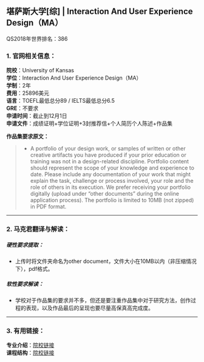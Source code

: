 ## 堪萨斯大学[综] | Interaction And User Experience Design（MA）

QS2018年世界排名：386


### 1. 官网相关信息：

**院校**：University of Kansas  
**学位**：Interaction And User Experience Design（MA）  
**学制**：2年  
**费用**：25896美元  
**语言**：TOEFL最低总分89 / IELTS最低总分6.5  
**GRE**：不要求    
**申请时间**：截止到12月1日  
**申请文件**：成绩证明+学位证明+3封推荐信+个人简历个人陈述+作品集  

**作品集要求原文：**   

> - A portfolio of your design work, or samples of written or other creative artifacts you have produced if your prior education or training was not in a design-related discipline. Portfolio content should represent the scope of your knowledge and experience to date. Please include any documentation of your work that might explain the task, challenge or process involved, your role and the role of others in its execution. We prefer receiving your portfolio digitally (upload under “other documents” during the online application process). The portfolio is limited to 10MB (not zipped) in PDF format.



---


### 2. 马克君翻译与解读：

##### 硬性要求提取：
- 上传时将文件夹命名为other document，文件大小在10MB以内（非压缩情况下），pdf格式。


##### 软性要求解读：
- 学校对于作品集的要求并不多，但还是要注重作品集中对于研究方法，创作过程的表现，以及作品最后的呈现也要尽量高保真高完成度。

---


### 3. 有用链接：

**专业介绍**：[院校链接](http://design.ku.edu/ma-interaction-design)  
**课程结构**：[院校链接](http://design.ku.edu/interaction-course-listing)
